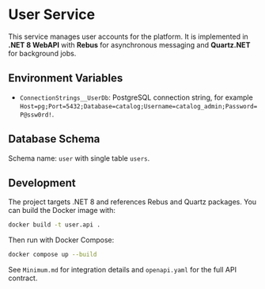# User Service

This service manages user accounts for the platform. It is implemented in **.NET 8 WebAPI** with **Rebus** for asynchronous messaging and **Quartz.NET** for background jobs.

## Environment Variables
- `ConnectionStrings__UserDb`: PostgreSQL connection string, for example `Host=pg;Port=5432;Database=catalog;Username=catalog_admin;Password=P@ssw0rd!`.

## Database Schema
Schema name: `user` with single table `users`.

## Development
The project targets .NET 8 and references Rebus and Quartz packages. You can build the Docker image with:

```bash
docker build -t user.api .
```

Then run with Docker Compose:

```bash
docker compose up --build
```

See `Minimum.md` for integration details and `openapi.yaml` for the full API contract.
